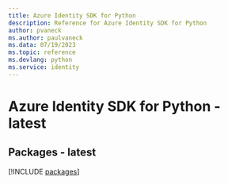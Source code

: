 ```yaml
---
title: Azure Identity SDK for Python
description: Reference for Azure Identity SDK for Python
author: pvaneck
ms.author: paulvaneck
ms.data: 07/19/2023
ms.topic: reference
ms.devlang: python
ms.service: identity
---
```

# Azure Identity SDK for Python - latest
## Packages - latest
[!INCLUDE [packages](identity-index.md)]